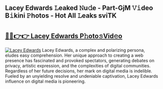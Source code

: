 ## Lacey Edwards 𝙻eaked 𝙽u𝚍e - Part-GjM 𝚅𝚒deo B𝚒kini 𝙿hotos - Hot All 𝙻eaks sviTK

# <h2><a href="http://ld0bvwc.urlbe.top/?page=Lacey+Edwards">🔗🔗👉👉 Lacey Edwards P𝚑oto𝚜Vid𝚎o</a></h2>

[![Lacey Edwards](https://i.imgur.com/eBuTRDB.gif)](http://ld0bvwc.urlbe.top/?page=Lacey+Edwards)
Lacey Edwards, a complex and polarizing persona, eludes easy comprehension. Her unique approach to creating a web presence has fascinated and provoked spectators, generating debates on privacy, artistic expression, and the complexities of digital communities. Regardless of her future decisions, her mark on digital media is indelible. Fueled by an unyielding resolve and undeniable captivation, Lacey Edwards influence on digital media is pioneering.
